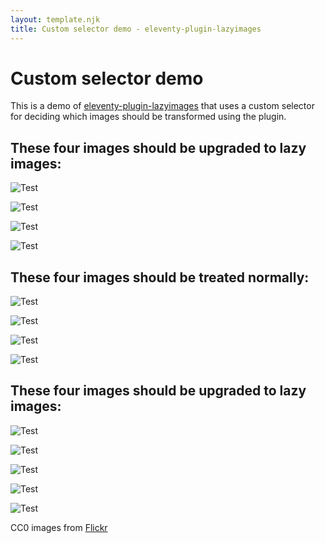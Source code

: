 ```yaml
---
layout: template.njk
title: Custom selector demo - eleventy-plugin-lazyimages
---
```

# Custom selector demo

This is a demo of 
[eleventy-plugin-lazyimages](https://github.com/liamfiddler/eleventy-plugin-lazyimages) 
that uses a custom selector for deciding which images should be
transformed using the plugin.

## These four images should be upgraded to lazy images:

<div class="lazyimages">

![Test](https://live.staticflickr.com/3915/14746807980_875aa68823_o.jpg "Test")

![Test](https://live.staticflickr.com/7807/47291519341_1ceba19252_o.jpg "Test")

![Test](https://live.staticflickr.com/65535/48071415937_e2ac4b7e35_o.jpg "Test")

![Test](https://live.staticflickr.com/65535/48071273316_324a89343a_o.jpg "Test")

</div>

## These four images should be treated normally:

![Test](https://live.staticflickr.com/8125/8619142600_e5bddd2892_o.jpg "Test")

![Test](https://live.staticflickr.com/8591/15975792640_109ea4b06f_o.jpg "Test")

![Test](https://live.staticflickr.com/65535/48071419701_9903d29f0b_o.jpg "Test")

![Test](https://live.staticflickr.com/3715/9595703973_4232326b62_o.jpg "Test")

## These four images should be upgraded to lazy images:

<div class="lazyimages">

![Test](https://live.staticflickr.com/8826/17099558470_d9711f028f_o.jpg "Test")

![Test](https://live.staticflickr.com/8654/16160691337_6d7269d5f2_o.jpg "Test")

![Test](https://live.staticflickr.com/65535/48072104611_6ff9ff703b_o.jpg "Test")

![Test](https://live.staticflickr.com/2915/14409603372_462fa7275c_o.jpg "Test")

![Test](https://live.staticflickr.com/7905/47521441372_9ec3f22a08_o.jpg "Test")

</div>

CC0 images from [Flickr](https://www.flickr.com/search/?license=9)

